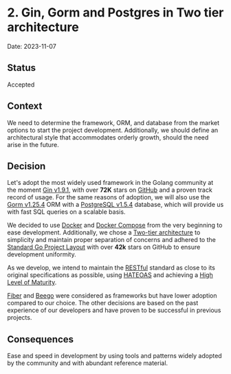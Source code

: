 # 2. Gin, Gorm and Postgres in Two tier architecture 


Date: 2023-11-07

## Status

Accepted

## Context

We need to determine the framework, ORM, and database from the market options to start the project development. Additionally, we should define an architectural style that accommodates orderly growth, should the need arise in the future.

## Decision

Let's adopt the most widely used framework in the Golang community at the moment [Gin v1.9.1](https://github.com/gin-gonic/gin), with over __72K__ stars on [GitHub](https://github.com/gin-gonic) and a proven track record of usage. For the same reasons of adoption, we will also use the [Gorm v1.25.4](https://gorm.io/index.html) ORM with a [PostgreSQL v1.5.4](https://www.postgresql.org/) database, which will provide us with fast SQL queries on a scalable basis.

We decided to use [Docker](https://www.docker.com/) and [Docker Compose](https://docs.docker.com/compose/migrate/) from the very beginning to ease development. Additionally, we chose a [Two-tier architecture](https://en.wikipedia.org/wiki/Multitier_architecture#Three-tier_architecture) to simplicity and maintain proper separation of concerns and adhered to the [Standard Go Project Layout](https://github.com/golang-standards/project-layout/blob/master/README.md) with over __42k__ stars on GitHub to ensure development uniformity.

As we develop, we intend to maintain the [RESTful](https://restfulapi.net/) standard as close to its original specifications as possible, using [HATEOAS](https://restfulapi.net/hateoas/) and achieving a [High Level of Maturity](https://martinfowler.com/articles/richardsonMaturityModel.html).

[Fiber](https://github.com/gofiber/fiber) and [Beego](https://github.com/beego/beego) were considered as frameworks but have lower adoption compared to our choice. The other decisions are based on the past experience of our developers and have proven to be successful in previous projects.


## Consequences

Ease and speed in development by using tools and patterns widely adopted by the community and with abundant reference material.
